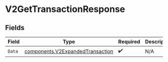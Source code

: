 # V2GetTransactionResponse


## Fields

| Field                                                                                | Type                                                                                 | Required                                                                             | Description                                                                          |
| ------------------------------------------------------------------------------------ | ------------------------------------------------------------------------------------ | ------------------------------------------------------------------------------------ | ------------------------------------------------------------------------------------ |
| `Data`                                                                               | [components.V2ExpandedTransaction](../../models/components/v2expandedtransaction.md) | :heavy_check_mark:                                                                   | N/A                                                                                  |